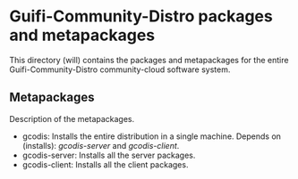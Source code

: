 Guifi-Community-Distro packages and metapackages
================================================

This directory (will) contains the packages and metapackages for the entire Guifi-Community-Distro community-cloud software system.

Metapackages
------------

Description of the metapackages.

- gcodis: Installs the entire distribution in a single machine. Depends on (installs): *gcodis-server* and *gcodis-client*.
- gcodis-server: Installs all the server packages.
- gcodis-client: Installs all the client packages.

